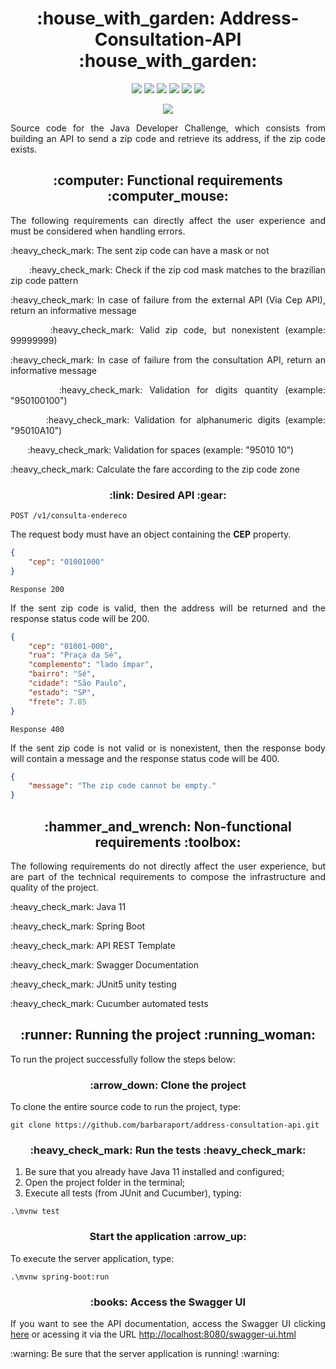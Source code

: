 <h1 align="center"> :house_with_garden: Address-Consultation-API :house_with_garden: </h1>
<p align="center">
    <img src="https://img.shields.io/badge/Java-ED8B00?style=for-the-badge&logo=openjdk&logoColor=white"/>
    <img src="https://img.shields.io/badge/Apache%20Maven-C71A36.svg?style=for-the-badge&logo=Apache-Maven&logoColor=white"/>
    <img src="https://img.shields.io/badge/Spring-6DB33F?style=for-the-badge&logo=spring&logoColor=white"/>
    <img src="https://img.shields.io/badge/JUnit5-25A162.svg?style=for-the-badge&logo=JUnit5&logoColor=white"/>
    <img src="https://img.shields.io/badge/Cucumber-23D96C.svg?style=for-the-badge&logo=Cucumber&logoColor=white"/>
    <img src="https://img.shields.io/badge/Swagger-85EA2D.svg?style=for-the-badge&logo=Swagger&logoColor=black"/>
<p>
<p align="center">
    <img src="https://github.com/barbaraport/address-consultation-api/actions/workflows/tests.yml/badge.svg"/>
</p>

<p align="justify">Source code for the Java Developer Challenge, which consists from building an API to send a zip code and retrieve its address, if the zip code exists.</p>

<h2 align="center"> :computer: Functional requirements :computer_mouse:	</h2>
<p align="justify">The following requirements can directly affect the user experience and must be considered when handling errors.</p>
<p align="justify">:heavy_check_mark: The sent zip code can have a mask or not</p>
<p align="justify">&nbsp&nbsp&nbsp&nbsp&nbsp&nbsp :heavy_check_mark: Check if the zip cod mask matches to the brazilian zip code pattern</p>

<p align="justify">:heavy_check_mark: In case of failure from the external API (Via Cep API), return an informative message</p>
<p align="justify">&nbsp&nbsp&nbsp&nbsp&nbsp&nbsp :heavy_check_mark: Valid zip code, but nonexistent (example: 99999999)</p>
    
<p align="justify">:heavy_check_mark: In case of failure from the consultation API, return an informative message</p>
<p align="justify">&nbsp&nbsp&nbsp&nbsp&nbsp&nbsp :heavy_check_mark: Validation for digits quantity (example: "950100100")</p>
<p align="justify">&nbsp&nbsp&nbsp&nbsp&nbsp&nbsp :heavy_check_mark: Validation for alphanumeric digits (example: "95010A10")</p>
<p align="justify">&nbsp&nbsp&nbsp&nbsp&nbsp&nbsp :heavy_check_mark: Validation for spaces (example: "95010 10")</p>

<p align="justify">:heavy_check_mark: Calculate the fare according to the zip code zone</p>

<h3 align="center"> :link: Desired API :gear: </h3>

```POST /v1/consulta-endereco```
<p align="justify">The request body must have an object containing the <b>CEP</b> property.</p>



```json
{
    "cep": "01001000"
}
```
```Response 200```
<p align="justify">If the sent zip code is valid, then the address will be returned and the response status code will be 200.</p>



```json
{
    "cep": "01001-000",
    "rua": "Praça da Sé",
    "complemento": "lado ímpar",
    "bairro": "Sé",
    "cidade": "São Paulo",
    "estado": "SP",
    "frete": 7.85
}
```


```Response 400```
<p align="justify">If the sent zip code is not valid or is nonexistent, then the response body will contain a message and the response status code will be 400.</p>


```json
{
    "message": "The zip code cannot be empty."
}
```



<h2 align="center"> :hammer_and_wrench:	Non-functional requirements :toolbox: </h2>
<p align="justify">The following requirements do not directly affect the user experience, but are part of the technical requirements to compose the infrastructure and quality of the project.</p>
<p>:heavy_check_mark: Java 11</p>
<p>:heavy_check_mark: Spring Boot</p>
<p>:heavy_check_mark: API REST Template</p>
<p>:heavy_check_mark: Swagger Documentation</p>
<p>:heavy_check_mark: JUnit5 unity testing</p>
<p>:heavy_check_mark: Cucumber automated tests</p>

<h2 align="center"> :runner: Running the project :running_woman: </h2>
<p align="justify">To run the project successfully follow the steps below:</p>


<h3 align="center"> :arrow_down: Clone the project </h3>
<p align="justify">To clone the entire source code to run the project, type:</p>



```
git clone https://github.com/barbaraport/address-consultation-api.git
```



<h3 align="center"> :heavy_check_mark: Run the tests :heavy_check_mark: </h3>
<ol>
  <li>Be sure that you already have Java 11 installed and configured;
  <li>Open the project folder in the terminal;</li>
  <li>Execute all tests (from JUnit and Cucumber), typing:
</ol>



```
.\mvnw test
```



<h3 align="center"> Start the application :arrow_up: </h3>
<p align="justify">To execute the server application, type:</p>



```
.\mvnw spring-boot:run
```



<h3 align="center"> :books:	Access the Swagger UI </h3>
<p align="justify">If you want to see the API documentation, access the Swagger UI clicking <a href="http://localhost:8080/swagger-ui.html">here</a> or acessing it via the URL <a href="http://localhost:8080/swagger-ui.html">http://localhost:8080/swagger-ui.html</a></p>
<p align="justify"> :warning: Be sure that the server application is running! :warning:

